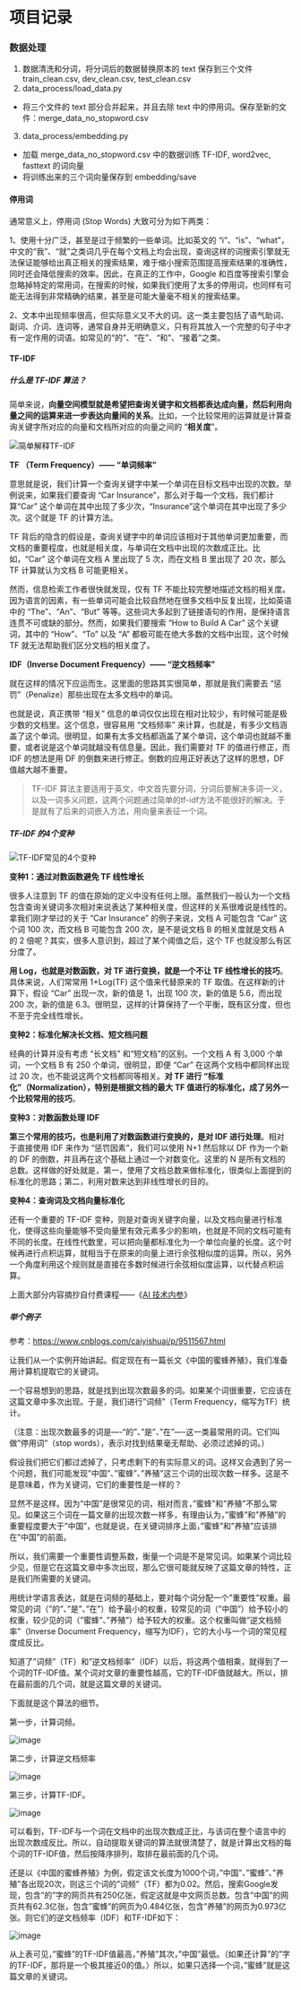 # 项目记录

### 数据处理

1. 数据清洗和分词，将分词后的数据替换原本的 text 保存到三个文件 train_clean.csv, dev_clean.csv, test_clean.csv
2. data_process/load_data.py

- 将三个文件的 text 部分合并起来，并且去除 text 中的停用词。保存至新的文件：merge_data_no_stopword.csv

3. data_process/embedding.py

- 加载 merge_data_no_stopword.csv 中的数据训练 TF-IDF, word2vec, fasttext 的词向量
- 将训练出来的三个词向量保存到 embedding/save

#### 停用词

通常意义上，停用词 (Stop Words) 大致可分为如下两类：

1、使用十分广泛，甚至是过于频繁的一些单词。比如英文的 “i”、“is”、“what”，中文的“我”、“就”之类词几乎在每个文档上均会出现，查询这样的词搜索引擎就无法保证能够给出真正相关的搜索结果，难于缩小搜索范围提高搜索结果的准确性，同时还会降低搜索的效率。因此，在真正的工作中，Google 和百度等搜索引擎会忽略掉特定的常用词，在搜索的时候，如果我们使用了太多的停用词，也同样有可能无法得到非常精确的结果，甚至是可能大量毫不相关的搜索结果。

2、文本中出现频率很高，但实际意义又不大的词。这一类主要包括了语气助词、副词、介词、连词等，通常自身并无明确意义，只有将其放入一个完整的句子中才有一定作用的词语。如常见的“的”、“在”、“和”、“接着”之类。

#### TF-IDF

##### 什么是 TF-IDF 算法？

简单来说，**向量空间模型就是希望把查询关键字和文档都表达成向量，然后利用向量之间的运算来进一步表达向量间的关系**。比如，一个比较常用的运算就是计算查询关键字所对应的向量和文档所对应的向量之间的 “**相关度**”。

![简单解释TF-IDF](https://tva1.sinaimg.cn/large/007S8ZIlly1ghsyjxib0xj315o0dwwei.jpg)

**TF （Term Frequency）—— “单词频率”**

意思就是说，我们计算一个查询关键字中某一个单词在目标文档中出现的次数。举例说来，如果我们要查询 “Car Insurance”，那么对于每一个文档，我们都计算“Car” 这个单词在其中出现了多少次，“Insurance”这个单词在其中出现了多少次。这个就是 TF 的计算方法。

TF 背后的隐含的假设是，查询关键字中的单词应该相对于其他单词更加重要，而文档的重要程度，也就是相关度，与单词在文档中出现的次数成正比。比如，“Car” 这个单词在文档 A 里出现了 5 次，而在文档 B 里出现了 20 次，那么 TF 计算就认为文档 B 可能更相关。

然而，信息检索工作者很快就发现，仅有 TF 不能比较完整地描述文档的相关度。因为语言的因素，有一些单词可能会比较自然地在很多文档中反复出现，比如英语中的 “The”、“An”、“But” 等等。这些词大多起到了链接语句的作用，是保持语言连贯不可或缺的部分。然而，如果我们要搜索 “How to Build A Car” 这个关键词，其中的 “How”、“To” 以及 “A” 都极可能在绝大多数的文档中出现，这个时候 TF 就无法帮助我们区分文档的相关度了。

**IDF（Inverse Document Frequency）—— “逆文档频率”**

就在这样的情况下应运而生。这里面的思路其实很简单，那就是我们需要去 “惩罚”（Penalize）那些出现在太多文档中的单词。

也就是说，真正携带 “相关” 信息的单词仅仅出现在相对比较少，有时候可能是极少数的文档里。这个信息，很容易用 “文档频率” 来计算，也就是，有多少文档涵盖了这个单词。很明显，如果有太多文档都涵盖了某个单词，这个单词也就越不重要，或者说是这个单词就越没有信息量。因此，我们需要对 TF 的值进行修正，而 IDF 的想法是用 DF 的倒数来进行修正。倒数的应用正好表达了这样的思想，DF 值越大越不重要。

> TF-IDF 算法主要适用于英文，中文首先要分词，分词后要解决多词一义，以及一词多义问题，这两个问题通过简单的tf-idf方法不能很好的解决。于是就有了后来的词嵌入方法，用向量来表征一个词。

##### TF-IDF 的4个变种

![TF-IDF常见的4个变种](https://tva1.sinaimg.cn/large/007S8ZIlly1ghsyjygeyxj315o0dw3yu.jpg)

**变种1：通过对数函数避免 TF 线性增长**

很多人注意到 TF 的值在原始的定义中没有任何上限。虽然我们一般认为一个文档包含查询关键词多次相对来说表达了某种相关度，但这样的关系很难说是线性的。拿我们刚才举过的关于 “Car Insurance” 的例子来说，文档 A 可能包含 “Car” 这个词 100 次，而文档 B 可能包含 200 次，是不是说文档 B 的相关度就是文档 A 的 2 倍呢？其实，很多人意识到，超过了某个阈值之后，这个 TF 也就没那么有区分度了。

**用 Log，也就是对数函数，对 TF 进行变换，就是一个不让 TF 线性增长的技巧**。具体来说，人们常常用 1+Log(TF) 这个值来代替原来的 TF 取值。在这样新的计算下，假设 “Car” 出现一次，新的值是 1，出现 100 次，新的值是 5.6，而出现 200 次，新的值是 6.3。很明显，这样的计算保持了一个平衡，既有区分度，但也不至于完全线性增长。

**变种2：标准化解决长文档、短文档问题**

经典的计算并没有考虑 “长文档” 和“短文档”的区别。一个文档 A 有 3,000 个单词，一个文档 B 有 250 个单词，很明显，即便 “Car” 在这两个文档中都同样出现过 20 次，也不能说这两个文档都同等相关。**对 TF 进行 “标准化”（Normalization），特别是根据文档的最大 TF 值进行的标准化，成了另外一个比较常用的技巧**。

**变种3：对数函数处理 IDF**

**第三个常用的技巧，也是利用了对数函数进行变换的，是对 IDF 进行处理**。相对于直接使用 IDF 来作为 “惩罚因素”，我们可以使用 N+1 然后除以 DF 作为一个新的 DF 的倒数，并且再在这个基础上通过一个对数变化。这里的 N 是所有文档的总数。这样做的好处就是，第一，使用了文档总数来做标准化，很类似上面提到的标准化的思路；第二，利用对数来达到非线性增长的目的。

**变种4：查询词及文档向量标准化**

还有一个重要的 TF-IDF 变种，则是对查询关键字向量，以及文档向量进行标准化，使得这些向量能够不受向量里有效元素多少的影响，也就是不同的文档可能有不同的长度。在线性代数里，可以把向量都标准化为一个单位向量的长度。这个时候再进行点积运算，就相当于在原来的向量上进行余弦相似度的运算。所以，另外一个角度利用这个规则就是直接在多数时候进行余弦相似度运算，以代替点积运算。

上面大部分内容摘抄自付费课程——《[AI 技术内参](https://time.geekbang.org/column/43)》

##### 举个例子

参考：https://www.cnblogs.com/caiyishuai/p/9511567.html

让我们从一个实例开始讲起。假定现在有一篇长文《中国的蜜蜂养殖》，我们准备用计算机提取它的关键词。

一个容易想到的思路，就是找到出现次数最多的词。如果某个词很重要，它应该在这篇文章中多次出现。于是，我们进行”词频”（Term Frequency，缩写为TF）统计。

（注意：出现次数最多的词是—-“的”、”是”、”在”—-这一类最常用的词。它们叫做”停用词”（stop words），表示对找到结果毫无帮助、必须过滤掉的词。）

假设我们把它们都过滤掉了，只考虑剩下的有实际意义的词。这样又会遇到了另一个问题，我们可能发现”中国”、”蜜蜂”、”养殖”这三个词的出现次数一样多。这是不是意味着，作为关键词，它们的重要性是一样的？

显然不是这样。因为”中国”是很常见的词，相对而言，”蜜蜂”和”养殖”不那么常见。如果这三个词在一篇文章的出现次数一样多，有理由认为，”蜜蜂”和”养殖”的重要程度要大于”中国”，也就是说，在关键词排序上面，”蜜蜂”和”养殖”应该排在”中国”的前面。

所以，我们需要一个重要性调整系数，衡量一个词是不是常见词。如果某个词比较少见，但是它在这篇文章中多次出现，那么它很可能就反映了这篇文章的特性，正是我们所需要的关键词。

用统计学语言表达，就是在词频的基础上，要对每个词分配一个”重要性”权重。最常见的词（”的”、”是”、”在”）给予最小的权重，较常见的词（”中国”）给予较小的权重，较少见的词（”蜜蜂”、”养殖”）给予较大的权重。这个权重叫做”逆文档频率”（Inverse Document Frequency，缩写为IDF），它的大小与一个词的常见程度成反比。

知道了”词频”（TF）和”逆文档频率”（IDF）以后，将这两个值相乘，就得到了一个词的TF-IDF值。某个词对文章的重要性越高，它的TF-IDF值就越大。所以，排在最前面的几个词，就是这篇文章的关键词。

下面就是这个算法的细节。

第一步，计算词频。

![image](https://tva1.sinaimg.cn/large/007S8ZIlly1ghszyhczzqj30fa04b0sm.jpg)

第二步，计算逆文档频率

![image](https://tva1.sinaimg.cn/large/007S8ZIlly1ghszydz6l3j30fa03ct8l.jpg)

第三步，计算TF-IDF。

![image](https://tva1.sinaimg.cn/large/007S8ZIlly1ghszyezgcwj30fa01w3yc.jpg)

可以看到，TF-IDF与一个词在文档中的出现次数成正比，与该词在整个语言中的出现次数成反比。所以，自动提取关键词的算法就很清楚了，就是计算出文档的每个词的TF-IDF值，然后按降序排列，取排在最前面的几个词。

还是以《中国的蜜蜂养殖》为例，假定该文长度为1000个词，”中国”、”蜜蜂”、”养殖”各出现20次，则这三个词的”词频”（TF）都为0.02。然后，搜索Google发现，包含”的”字的网页共有250亿张，假定这就是中文网页总数。包含”中国”的网页共有62.3亿张，包含”蜜蜂”的网页为0.484亿张，包含”养殖”的网页为0.973亿张。则它们的逆文档频率（IDF）和TF-IDF如下：

![image](https://tva1.sinaimg.cn/large/007S8ZIlly1ghszyguxwtj30ia07xq2u.jpg)

从上表可见，”蜜蜂”的TF-IDF值最高，”养殖”其次，”中国”最低。（如果还计算”的”字的TF-IDF，那将是一个极其接近0的值。）所以，如果只选择一个词，”蜜蜂”就是这篇文章的关键词。